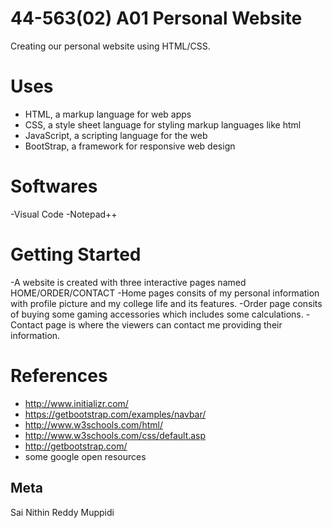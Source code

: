 # 44-563(02) A01 Personal Website
Creating our personal website using HTML/CSS. 

# Uses

- HTML, a markup language for web apps
- CSS, a style sheet language for styling markup languages like html
- JavaScript, a scripting language for the web
- BootStrap, a framework for responsive web design

# Softwares

-Visual Code
-Notepad++

# Getting Started

-A website is created with three interactive pages named HOME/ORDER/CONTACT
-Home pages consits of my personal information with profile picture and my college life and its features.
-Order page consits of buying some gaming accessories which includes some calculations.
-Contact page is where the viewers can contact me providing their information.  

# References

- http://www.initializr.com/
- https://getbootstrap.com/examples/navbar/
- http://www.w3schools.com/html/
- http://www.w3schools.com/css/default.asp
- http://getbootstrap.com/
- some google open resources

## Meta

Sai Nithin Reddy Muppidi


